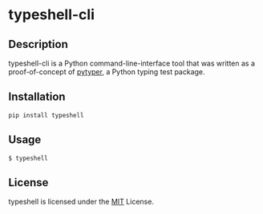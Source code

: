 # typeshell-cli

## Description
typeshell-cli is a Python command-line-interface tool that was written as a proof-of-concept of [pytyper](https://github.com/greysonDEV/pytyper), a Python typing test package.

## Installation
```
pip install typeshell
```

## Usage

```
$ typeshell
```



## License
typeshell is licensed under the [MIT](https://github.com/greysonDEV/typeshell-cli/blob/main/LICENSE) License.



